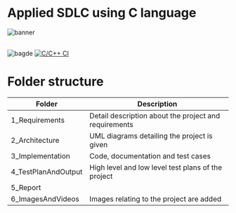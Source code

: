 # Applied SDLC using C language

![banner](./6_ImagesAndVideos/Banner.png)<br/><br/>

![bagde](https://www.code-inspector.com/project/21180/status/svg) 
[![C/C++ CI](https://github.com/indiya77/MiniProject/actions/workflows/c-cpp.yml/badge.svg)](https://github.com/indiya77/MiniProject/actions/workflows/c-cpp.yml)

# Folder structure
| Folder | Description |
| --- | --- |
| 1_Requirements | Detail description about the project and requirements |
| 2_Architecture | UML diagrams detailing the project is given |
| 3_Implementation | Code, documentation and test cases |
| 4_TestPlanAndOutput | High level and low level test plans of the project | 
| 5_Report | |
| 6_ImagesAndVideos | Images relating to the project are added |
